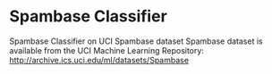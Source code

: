 # Spambase Classifier
Spambase Classifier on UCI Spambase dataset
Spambase dataset is available from the UCI Machine Learning Repository: http://archive.ics.uci.edu/ml/datasets/Spambase
